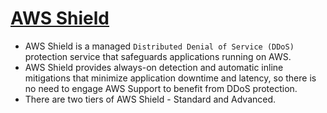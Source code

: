
# [AWS Shield](https://aws.amazon.com/shield/?whats-new-cards.sort-by=item.additionalFields.postDateTime&whats-new-cards.sort-order=desc)
- AWS Shield is a managed `Distributed Denial of Service (DDoS)` protection service that safeguards applications running on AWS. 
- AWS Shield provides always-on detection and automatic inline mitigations that minimize application downtime and latency, so there is no need to engage AWS Support to benefit from DDoS protection. 
- There are two tiers of AWS Shield - Standard and Advanced.
